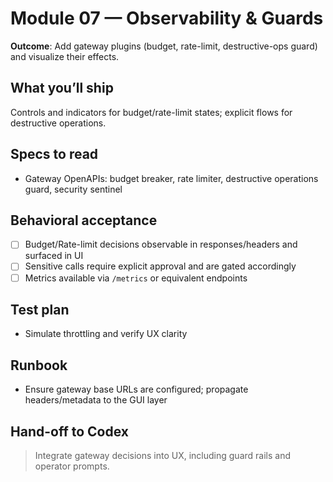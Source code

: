 # Module 07 — Observability & Guards

**Outcome**: Add gateway plugins (budget, rate-limit, destructive-ops guard) and visualize their effects.

## What you’ll ship
Controls and indicators for budget/rate-limit states; explicit flows for destructive operations.

## Specs to read
- Gateway OpenAPIs: budget breaker, rate limiter, destructive operations guard, security sentinel

## Behavioral acceptance
- [ ] Budget/Rate-limit decisions observable in responses/headers and surfaced in UI
- [ ] Sensitive calls require explicit approval and are gated accordingly
- [ ] Metrics available via `/metrics` or equivalent endpoints

## Test plan
- Simulate throttling and verify UX clarity

## Runbook
- Ensure gateway base URLs are configured; propagate headers/metadata to the GUI layer

## Hand-off to Codex
> Integrate gateway decisions into UX, including guard rails and operator prompts.
